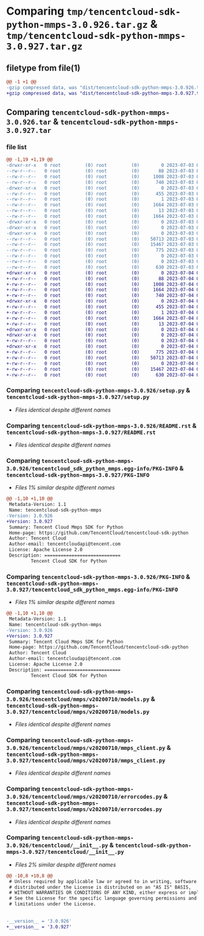 # Comparing `tmp/tencentcloud-sdk-python-mmps-3.0.926.tar.gz` & `tmp/tencentcloud-sdk-python-mmps-3.0.927.tar.gz`

## filetype from file(1)

```diff
@@ -1 +1 @@
-gzip compressed data, was "dist/tencentcloud-sdk-python-mmps-3.0.926.tar", last modified: Mon Jul  3 00:30:28 2023, max compression
+gzip compressed data, was "dist/tencentcloud-sdk-python-mmps-3.0.927.tar", last modified: Tue Jul  4 00:25:44 2023, max compression
```

## Comparing `tencentcloud-sdk-python-mmps-3.0.926.tar` & `tencentcloud-sdk-python-mmps-3.0.927.tar`

### file list

```diff
@@ -1,19 +1,19 @@
-drwxr-xr-x   0 root         (0) root         (0)        0 2023-07-03 00:30:28.000000 tencentcloud-sdk-python-mmps-3.0.926/
--rw-r--r--   0 root         (0) root         (0)       88 2023-07-03 00:30:28.000000 tencentcloud-sdk-python-mmps-3.0.926/setup.cfg
--rw-r--r--   0 root         (0) root         (0)     1008 2023-07-03 00:30:28.000000 tencentcloud-sdk-python-mmps-3.0.926/setup.py
--rw-r--r--   0 root         (0) root         (0)      740 2023-07-03 00:30:28.000000 tencentcloud-sdk-python-mmps-3.0.926/README.rst
-drwxr-xr-x   0 root         (0) root         (0)        0 2023-07-03 00:30:28.000000 tencentcloud-sdk-python-mmps-3.0.926/tencentcloud_sdk_python_mmps.egg-info/
--rw-r--r--   0 root         (0) root         (0)      455 2023-07-03 00:30:28.000000 tencentcloud-sdk-python-mmps-3.0.926/tencentcloud_sdk_python_mmps.egg-info/SOURCES.txt
--rw-r--r--   0 root         (0) root         (0)        1 2023-07-03 00:30:28.000000 tencentcloud-sdk-python-mmps-3.0.926/tencentcloud_sdk_python_mmps.egg-info/dependency_links.txt
--rw-r--r--   0 root         (0) root         (0)     1664 2023-07-03 00:30:28.000000 tencentcloud-sdk-python-mmps-3.0.926/tencentcloud_sdk_python_mmps.egg-info/PKG-INFO
--rw-r--r--   0 root         (0) root         (0)       13 2023-07-03 00:30:28.000000 tencentcloud-sdk-python-mmps-3.0.926/tencentcloud_sdk_python_mmps.egg-info/top_level.txt
--rw-r--r--   0 root         (0) root         (0)     1664 2023-07-03 00:30:28.000000 tencentcloud-sdk-python-mmps-3.0.926/PKG-INFO
-drwxr-xr-x   0 root         (0) root         (0)        0 2023-07-03 00:30:28.000000 tencentcloud-sdk-python-mmps-3.0.926/tencentcloud/
-drwxr-xr-x   0 root         (0) root         (0)        0 2023-07-03 00:30:28.000000 tencentcloud-sdk-python-mmps-3.0.926/tencentcloud/mmps/
-drwxr-xr-x   0 root         (0) root         (0)        0 2023-07-03 00:30:28.000000 tencentcloud-sdk-python-mmps-3.0.926/tencentcloud/mmps/v20200710/
--rw-r--r--   0 root         (0) root         (0)    50713 2023-07-03 00:30:28.000000 tencentcloud-sdk-python-mmps-3.0.926/tencentcloud/mmps/v20200710/models.py
--rw-r--r--   0 root         (0) root         (0)    15467 2023-07-03 00:30:28.000000 tencentcloud-sdk-python-mmps-3.0.926/tencentcloud/mmps/v20200710/mmps_client.py
--rw-r--r--   0 root         (0) root         (0)      775 2023-07-03 00:30:28.000000 tencentcloud-sdk-python-mmps-3.0.926/tencentcloud/mmps/v20200710/errorcodes.py
--rw-r--r--   0 root         (0) root         (0)        0 2023-07-03 00:30:28.000000 tencentcloud-sdk-python-mmps-3.0.926/tencentcloud/mmps/v20200710/__init__.py
--rw-r--r--   0 root         (0) root         (0)        0 2023-07-03 00:30:28.000000 tencentcloud-sdk-python-mmps-3.0.926/tencentcloud/mmps/__init__.py
--rw-r--r--   0 root         (0) root         (0)      630 2023-07-03 00:30:28.000000 tencentcloud-sdk-python-mmps-3.0.926/tencentcloud/__init__.py
+drwxr-xr-x   0 root         (0) root         (0)        0 2023-07-04 00:25:44.000000 tencentcloud-sdk-python-mmps-3.0.927/
+-rw-r--r--   0 root         (0) root         (0)       88 2023-07-04 00:25:44.000000 tencentcloud-sdk-python-mmps-3.0.927/setup.cfg
+-rw-r--r--   0 root         (0) root         (0)     1008 2023-07-04 00:25:44.000000 tencentcloud-sdk-python-mmps-3.0.927/setup.py
+-rw-r--r--   0 root         (0) root         (0)     1664 2023-07-04 00:25:44.000000 tencentcloud-sdk-python-mmps-3.0.927/PKG-INFO
+-rw-r--r--   0 root         (0) root         (0)      740 2023-07-04 00:25:44.000000 tencentcloud-sdk-python-mmps-3.0.927/README.rst
+drwxr-xr-x   0 root         (0) root         (0)        0 2023-07-04 00:25:44.000000 tencentcloud-sdk-python-mmps-3.0.927/tencentcloud_sdk_python_mmps.egg-info/
+-rw-r--r--   0 root         (0) root         (0)      455 2023-07-04 00:25:44.000000 tencentcloud-sdk-python-mmps-3.0.927/tencentcloud_sdk_python_mmps.egg-info/SOURCES.txt
+-rw-r--r--   0 root         (0) root         (0)        1 2023-07-04 00:25:44.000000 tencentcloud-sdk-python-mmps-3.0.927/tencentcloud_sdk_python_mmps.egg-info/dependency_links.txt
+-rw-r--r--   0 root         (0) root         (0)     1664 2023-07-04 00:25:44.000000 tencentcloud-sdk-python-mmps-3.0.927/tencentcloud_sdk_python_mmps.egg-info/PKG-INFO
+-rw-r--r--   0 root         (0) root         (0)       13 2023-07-04 00:25:44.000000 tencentcloud-sdk-python-mmps-3.0.927/tencentcloud_sdk_python_mmps.egg-info/top_level.txt
+drwxr-xr-x   0 root         (0) root         (0)        0 2023-07-04 00:25:44.000000 tencentcloud-sdk-python-mmps-3.0.927/tencentcloud/
+drwxr-xr-x   0 root         (0) root         (0)        0 2023-07-04 00:25:44.000000 tencentcloud-sdk-python-mmps-3.0.927/tencentcloud/mmps/
+-rw-r--r--   0 root         (0) root         (0)        0 2023-07-04 00:25:44.000000 tencentcloud-sdk-python-mmps-3.0.927/tencentcloud/mmps/__init__.py
+drwxr-xr-x   0 root         (0) root         (0)        0 2023-07-04 00:25:44.000000 tencentcloud-sdk-python-mmps-3.0.927/tencentcloud/mmps/v20200710/
+-rw-r--r--   0 root         (0) root         (0)      775 2023-07-04 00:25:44.000000 tencentcloud-sdk-python-mmps-3.0.927/tencentcloud/mmps/v20200710/errorcodes.py
+-rw-r--r--   0 root         (0) root         (0)    50713 2023-07-04 00:25:44.000000 tencentcloud-sdk-python-mmps-3.0.927/tencentcloud/mmps/v20200710/models.py
+-rw-r--r--   0 root         (0) root         (0)        0 2023-07-04 00:25:44.000000 tencentcloud-sdk-python-mmps-3.0.927/tencentcloud/mmps/v20200710/__init__.py
+-rw-r--r--   0 root         (0) root         (0)    15467 2023-07-04 00:25:44.000000 tencentcloud-sdk-python-mmps-3.0.927/tencentcloud/mmps/v20200710/mmps_client.py
+-rw-r--r--   0 root         (0) root         (0)      630 2023-07-04 00:25:44.000000 tencentcloud-sdk-python-mmps-3.0.927/tencentcloud/__init__.py
```

### Comparing `tencentcloud-sdk-python-mmps-3.0.926/setup.py` & `tencentcloud-sdk-python-mmps-3.0.927/setup.py`

 * *Files identical despite different names*

### Comparing `tencentcloud-sdk-python-mmps-3.0.926/README.rst` & `tencentcloud-sdk-python-mmps-3.0.927/README.rst`

 * *Files identical despite different names*

### Comparing `tencentcloud-sdk-python-mmps-3.0.926/tencentcloud_sdk_python_mmps.egg-info/PKG-INFO` & `tencentcloud-sdk-python-mmps-3.0.927/PKG-INFO`

 * *Files 1% similar despite different names*

```diff
@@ -1,10 +1,10 @@
 Metadata-Version: 1.1
 Name: tencentcloud-sdk-python-mmps
-Version: 3.0.926
+Version: 3.0.927
 Summary: Tencent Cloud Mmps SDK for Python
 Home-page: https://github.com/TencentCloud/tencentcloud-sdk-python
 Author: Tencent Cloud
 Author-email: tencentcloudapi@tencent.com
 License: Apache License 2.0
 Description: ============================
         Tencent Cloud SDK for Python
```

### Comparing `tencentcloud-sdk-python-mmps-3.0.926/PKG-INFO` & `tencentcloud-sdk-python-mmps-3.0.927/tencentcloud_sdk_python_mmps.egg-info/PKG-INFO`

 * *Files 1% similar despite different names*

```diff
@@ -1,10 +1,10 @@
 Metadata-Version: 1.1
 Name: tencentcloud-sdk-python-mmps
-Version: 3.0.926
+Version: 3.0.927
 Summary: Tencent Cloud Mmps SDK for Python
 Home-page: https://github.com/TencentCloud/tencentcloud-sdk-python
 Author: Tencent Cloud
 Author-email: tencentcloudapi@tencent.com
 License: Apache License 2.0
 Description: ============================
         Tencent Cloud SDK for Python
```

### Comparing `tencentcloud-sdk-python-mmps-3.0.926/tencentcloud/mmps/v20200710/models.py` & `tencentcloud-sdk-python-mmps-3.0.927/tencentcloud/mmps/v20200710/models.py`

 * *Files identical despite different names*

### Comparing `tencentcloud-sdk-python-mmps-3.0.926/tencentcloud/mmps/v20200710/mmps_client.py` & `tencentcloud-sdk-python-mmps-3.0.927/tencentcloud/mmps/v20200710/mmps_client.py`

 * *Files identical despite different names*

### Comparing `tencentcloud-sdk-python-mmps-3.0.926/tencentcloud/mmps/v20200710/errorcodes.py` & `tencentcloud-sdk-python-mmps-3.0.927/tencentcloud/mmps/v20200710/errorcodes.py`

 * *Files identical despite different names*

### Comparing `tencentcloud-sdk-python-mmps-3.0.926/tencentcloud/__init__.py` & `tencentcloud-sdk-python-mmps-3.0.927/tencentcloud/__init__.py`

 * *Files 2% similar despite different names*

```diff
@@ -10,8 +10,8 @@
 # Unless required by applicable law or agreed to in writing, software
 # distributed under the License is distributed on an "AS IS" BASIS,
 # WITHOUT WARRANTIES OR CONDITIONS OF ANY KIND, either express or implied.
 # See the License for the specific language governing permissions and
 # limitations under the License.
 
 
-__version__ = '3.0.926'
+__version__ = '3.0.927'
```


